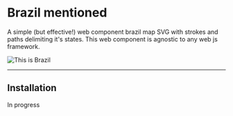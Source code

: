 # Brazil mentioned

A simple (but effective!) web component brazil map SVG with strokes and paths delimiting it's states. This web component is agnostic to any web js framework.

![This is Brazil](https://i.pinimg.com/originals/a3/2c/1c/a32c1cc8d2b448fb64c1a1fec01e570f.jpg)

---

## Installation

In progress
